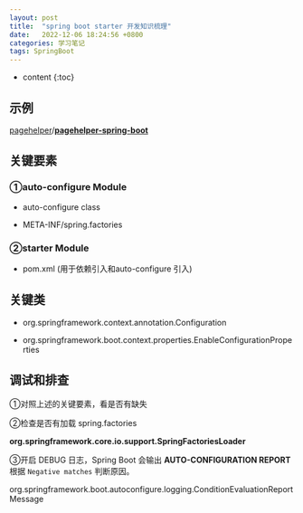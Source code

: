 ```yaml
---
layout: post
title:  "spring boot starter 开发知识梳理"
date:   2022-12-06 18:24:56 +0800
categories: 学习笔记
tags: SpringBoot
---
```

* content
{:toc}

## 示例

[pagehelper](https://github.com/pagehelper)/**[pagehelper-spring-boot](https://github.com/pagehelper/pagehelper-spring-boot)**

## 关键要素

### ①auto-configure Module

- auto-configure class

- META-INF/spring.factories

### ②starter Module

- pom.xml (用于依赖引入和auto-configure 引入)

## 关键类

- org.springframework.context.annotation.Configuration

- org.springframework.boot.context.properties.EnableConfigurationProperties

## 调试和排查

①对照上述的关键要素，看是否有缺失

②检查是否有加载 spring.factories 

**org.springframework.core.io.support.SpringFactoriesLoader**

③开启 DEBUG 日志，Spring Boot 会输出 **AUTO-CONFIGURATION REPORT** 根据 `Negative matches` 判断原因。

org.springframework.boot.autoconfigure.logging.ConditionEvaluationReportMessage
